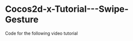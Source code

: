 Cocos2d-x-Tutorial---Swipe-Gesture
==================================

Code for the following video tutorial 
